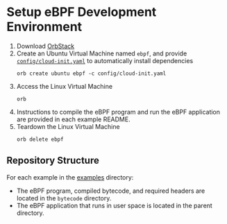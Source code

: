 # Setup eBPF Development Environment
1. Download [OrbStack](https://orbstack.dev/download)
2. Create an Ubuntu Virtual Machine named `ebpf`, and provide [`config/cloud-init.yaml`](/config/cloud-init.yaml) to automatically install dependencies
    ```shell
    orb create ubuntu ebpf -c config/cloud-init.yaml
    ```
3. Access the Linux Virtual Machine
    ```shell
    orb
    ```
4. Instructions to compile the eBPF program and run the eBPF application are provided in each example README.
5. Teardown the Linux Virtual Machine
    ```shell
    orb delete ebpf
    ```

## Repository Structure
For each example in the [examples](./examples/) directory:
- The eBPF program, compiled bytecode, and required headers are located in the `bytecode` directory.
- The eBPF application that runs in user space is located in the parent directory.